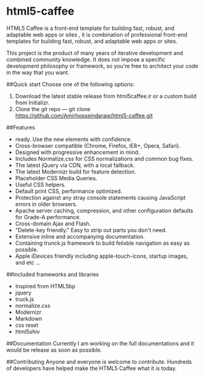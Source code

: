 html5-caffee
============

HTML5 Caffee is a front-end template for building fast, robust, and adaptable web apps or sites , it is combination of professional front-end templates for building fast, robust, and adaptable web apps or sites.

This project is the product of many years of iterative development and combined community knowledge. It does not impose a specific development philosophy or framework, so you're free to architect your code in the way that you want.

##Quick start
Choose one of the following options:
1. Download the latest stable release from html5caffee.ir or a custom build from Initializr.
2. Clone the git repo — git clone https://github.com/Amirhosseindaraie/html5-caffee.git

##Features
+ ready. Use the new elements with confidence.
+ Cross-browser compatible (Chrome, Firefox, IE8+, Opera, Safari).
+ Designed with progressive enhancement in mind.
+ Includes Normalize.css for CSS normalizations and common bug fixes.
+ The latest jQuery via CDN, with a local fallback.
+ The latest Modernizr build for feature detection.
+ Placeholder CSS Media Queries.
+ Useful CSS helpers.
+ Default print CSS, performance optimized.
+ Protection against any stray console statements causing JavaScript errors in older browsers.
+ Apache server caching, compression, and other configuration defaults for Grade-A performance.
+ Cross-domain Ajax and Flash.
+ "Delete-key friendly." Easy to strip out parts you don't need.
+ Extensive inline and accompanying documentation.
+ Containing trunck.js framework to build felixble navigation as easy as possible.
+ Apple iDevices friendly including apple-touch-icons, startup images, and etc ...

##Included frameworks and libraries
+ Inspired from HTML5bp
+ jquery
+ truck.js
+ normalize.css
+ Modernizr
+ Markdown
+ css reset
+ html5shiv

##Documentation
Currently I am working on the full documentations and it would be release as soon as possible.

##Contributing
Anyone and everyone is welcome to contribute. Hundreds of developers have helped make the HTML5 Caffee what it is today.




